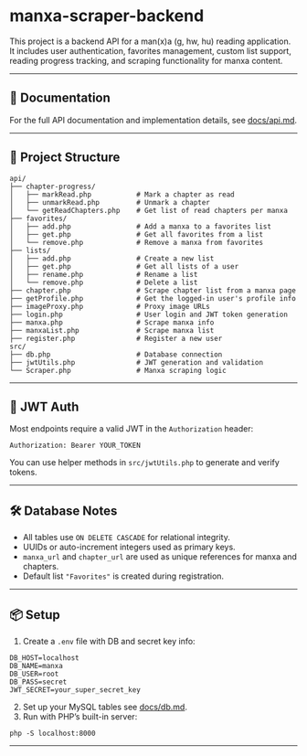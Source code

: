 # manxa-scraper-backend

This project is a backend API for a man(x)a (g, hw, hu) reading application. It includes user authentication, favorites management, custom list support, reading progress tracking, and scraping functionality for manxa content.

---

## 📄 Documentation

For the full API documentation and implementation details, see [docs/api.md](docs/api.md).

---

## 📁 Project Structure

```
api/
├── chapter-progress/
│   ├── markRead.php           # Mark a chapter as read
│   ├── unmarkRead.php         # Unmark a chapter
│   └── getReadChapters.php    # Get list of read chapters per manxa
├── favorites/
│   ├── add.php                # Add a manxa to a favorites list
│   ├── get.php                # Get all favorites from a list
│   └── remove.php             # Remove a manxa from favorites
├── lists/
│   ├── add.php                # Create a new list
│   ├── get.php                # Get all lists of a user
│   ├── rename.php             # Rename a list
│   └── remove.php             # Delete a list
├── chapter.php                # Scrape chapter list from a manxa page
├── getProfile.php             # Get the logged-in user's profile info
├── imageProxy.php             # Proxy image URLs
├── login.php                  # User login and JWT token generation
├── manxa.php                  # Scrape manxa info
├── manxaList.php              # Scrape manxa list
├── register.php               # Register a new user
src/
├── db.php                     # Database connection
├── jwtUtils.php               # JWT generation and validation
└── Scraper.php                # Manxa scraping logic
```

---

## 🔐 JWT Auth

Most endpoints require a valid JWT in the `Authorization` header:

```
Authorization: Bearer YOUR_TOKEN
```

You can use helper methods in `src/jwtUtils.php` to generate and verify tokens.

---

## 🛠 Database Notes

* All tables use `ON DELETE CASCADE` for relational integrity.
* UUIDs or auto-increment integers used as primary keys.
* `manxa_url` and `chapter_url` are used as unique references for manxa and chapters.
* Default list `"Favorites"` is created during registration.

---

## 📦 Setup

1. Create a `.env` file with DB and secret key info:

```
DB_HOST=localhost
DB_NAME=manxa
DB_USER=root
DB_PASS=secret
JWT_SECRET=your_super_secret_key
```

2. Set up your MySQL tables see [docs/db.md](docs/db.md).
3. Run with PHP’s built-in server:

```
php -S localhost:8000
```

---

